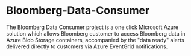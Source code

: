 # Bloomberg-Data-Consumer
The Bloomberg Data Consumer project is a one click Microsoft Azure solution which allows Bloomberg customer to access Bloomberg data in Azure Blob Storage containers, accompanied by the "data ready" alerts delivered directly to customers via Azure EventGrid notifications.   
